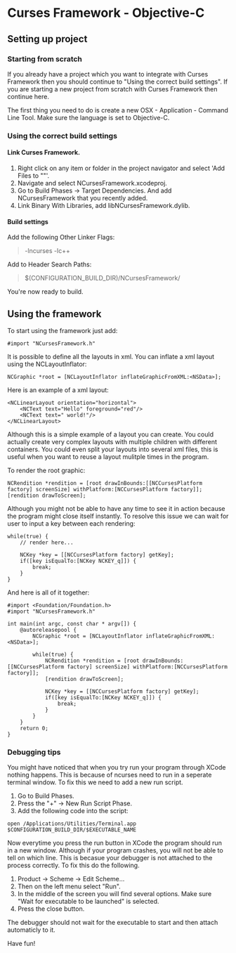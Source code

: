 # Curses Framework - Objective-C

## Setting up project

### Starting from scratch

If you already have a project which you want to integrate with Curses Framework then you should continue to "Using the correct build settings". 
If you are starting a new project from scratch with Curses Framework then continue here.

The first thing you need to do is create a new OSX - Application - Command Line Tool. Make sure the language is set to Objective-C.

### Using the correct build settings

#### Link Curses Framework.
1. Right click on any item or folder in the project navigator and select 'Add Files to "<your project>"'. 
2. Navigate and select NCursesFramework.xcodeproj.
3. Go to Build Phases -> Target Dependencies. And add NCursesFramework that you recently added.
4. Link Binary With Libraries, add libNCursesFramework.dylib.

#### Build settings
Add the following Other Linker Flags:
> -lncurses
> -lc++

Add to Header Search Paths:
> $(CONFIGURATION_BUILD_DIR)/NCursesFramework/

You're now ready to build.

## Using the framework

To start using the framework just add:
```
#import "NCursesFramework.h"
```

It is possible to define all the layouts in xml. You can inflate a xml layout using the NCLayoutInflator:
```
NCGraphic *root = [NCLayoutInflator inflateGraphicFromXML:<NSData>];
```

Here is an example of a xml layout:
```
<NCLinearLayout orientation="horizontal">
	<NCText text="Hello" foreground="red"/>
	<NCText text=" world!"/>
</NCLinearLayout>
```
Although this is a simple example of a layout you can create. You could actually create very complex layouts with multiple children with different containers. You could even split your layouts into several xml files, this is useful when you want to reuse a layout mulitple times in the program.

To render the root graphic:
```
NCRendition *rendition = [root drawInBounds:[[NCCursesPlatform factory] screenSize] withPlatform:[NCCursesPlatform factory]];
[rendition drawToScreen];
```

Although you might not be able to have any time to see it in action because the program might close itself instantly. To resolve this issue we can wait for user to input a key between each rendering:
```
while(true) {
	// render here...

	NCKey *key = [[NCCursesPlatform factory] getKey];
	if([key isEqualTo:[NCKey NCKEY_q]]) {
		break;
	}
}
```

And here is all of it together:
```
#import <Foundation/Foundation.h>
#import "NCursesFramework.h"

int main(int argc, const char * argv[]) {
    @autoreleasepool {
		NCGraphic *root = [NCLayoutInflator inflateGraphicFromXML:<NSData>];

		while(true) {
			NCRendition *rendition = [root drawInBounds:[[NCCursesPlatform factory] screenSize] withPlatform:[NCCursesPlatform factory]];
			[rendition drawToScreen];

			NCKey *key = [[NCCursesPlatform factory] getKey];
			if([key isEqualTo:[NCKey NCKEY_q]]) {
				break;
			}
		}
	}
    return 0;
}
```

### Debugging tips

You might have noticed that when you try run your program through XCode nothing happens. This is because of ncurses need to run in a seperate terminal window. To fix this we need to add a new run script.

1. Go to Build Phases.
2. Press the "+" -> New Run Script Phase.
3. Add the following code into the script:
```
open /Applications/Utilities/Terminal.app $CONFIGURATION_BUILD_DIR/$EXECUTABLE_NAME
```

Now everytime you press the run button in XCode the program should run in a new window. Although if your program crashes, you will not be able to tell on which line. This is becasue your debugger is not attached to the process correctly. To fix this do the following.

1. Product -> Scheme -> Edit Scheme...
2. Then on the left menu select "Run".
3. In the middle of the screen you will find several options. Make sure "Wait for executable to be launched" is selected.
4. Press the close button.

The debugger should not wait for the executable to start and then attach automaticly to it.

Have fun!
